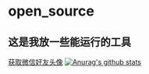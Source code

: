 # open_source
## 这是我放一些能运行的工具
[获取微信好友头像](https://github.com/ice-a/open_source/blob/master/%E8%8E%B7%E5%8F%96%E5%A5%BD%E5%8F%8B%E5%A4%B4%E5%83%8F.py)
[![Anurag's github stats](https://github-readme-stats.vercel.app/api?username=ice-a)](https://github.com/anuraghazra/github-readme-stats)
